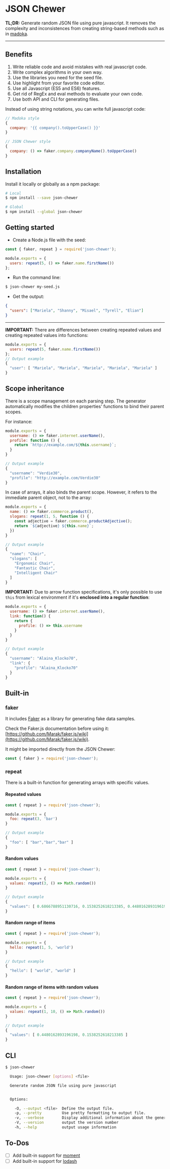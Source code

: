 # JSON Chewer

**TL;DR:** Generate random JSON file using pure javascript. It removes the complexity and inconsistences from creating string-based methods such as in [madoka](https://www.npmjs.com/package/madoka).

---

## Benefits

1.  Write reliable code and avoid mistakes with real javascript code.
1.  Write complex algorithms in your own way.
1.  Use the libraries you need for the seed file.
1.  Use highlight from your favorite code editor.
1.  Use all Javascript (ES5 and ES6) features.
1.  Get rid of RegEx and eval methods to evaluate your own code.
1.  Use both API and CLI for generating files.


Instead of using string notations, you can write full javascript code:
```javascript
// Madoka style
{
  company: '{{ company().toUpperCase() }}'
}

// JSON Chewer style
{
  company: () => faker.company.companyName().toUpperCase()
}
```

## Installation

Install it locally or globally as a npm package:
```bash
# Local
$ npm install --save json-chewer

# Global
$ npm install --global json-chewer
```

## Getting started

*  Create a Node.js file with the seed:
  ```javascript
  const { faker, repeat } = require('json-chewer');

  module.exports = {
    users: repeat(5, () => faker.name.firstName())
  };
  ```

*  Run the command line:
  ```bash
  $ json-chewer my-seed.js
  ```

*  Get the output:
```json
{
  "users": ["Mariela", "Shanny", "Misael", "Tyrell", "Elian"]
}
```

---

**IMPORTANT:** There are differences between creating repeated values and creating repeated values into functions:
```javascript
module.exports = {
  users: repeat(5, faker.name.firstName())
};
// Output example
{
  "user": [ "Mariela", "Mariela", "Mariela", "Mariela", "Mariela" ]
}
```

## Scope inheritance

There is a scope management on each parsing step. The generator automatically modifies the children properties' functions to bind their parent scopes.

For instance:
```javascript
module.exports = {
  username: () => faker.internet.userName(),
  profile: function () {
    return `http://example.com/${this.username}`;
  }
}

// Output example
{
  "username": "Verdie30",
  "profile": "http://example.com/Verdie30"
}
```

In case of arrays, it also binds the parent scope. However, it refers to the immediate parent object, not to the array:
```javascript
module.exports = {
  name: () => faker.commerce.product(),
  slogans: repeat(1, 5, function () {
    const adjective = faker.commerce.productAdjective();
    return `${adjective} ${this.name}`;
  })
}

// Output example
{
  "name": "Chair",
  "slogans": [
    "Ergonomic Chair",
    "Fantastic Chair",
    "Intelligent Chair"
  ]
}

```

**IMPORTANT:** Due to arrow function specifications, it's only possible to use `this` from lexical environment if it's **enclosed into a regular function**:
```javascript
module.exports = {
  username: () => faker.internet.userName(),
  link: function() {
    return {
      profile: () => this.username
    }
  }
}

// Output example
{
  "username": "Alaina_Klocko70",
  "link": {
    "profile": "Alaina_Klocko70"
  }
}
```

## Built-in

### faker

It includes [Faker](https://www.npmjs.com/package/faker) as a library for generating fake data samples.

Check the Faker.js documentation before using it: [https://github.com/Marak/faker.js/wiki](https://github.com/Marak/faker.js/wiki).

It might be imported directly from the JSON Chewer:

```javascript
const { faker } = require('json-chewer');
```

### repeat

There is a built-in function for generating arrays with specific values.

#### Repeated values
```javascript
const { repeat } = require('json-chewer');

module.exports = {
  foo: repeat(3, 'bar')
}

// Output example
{
  "foo": [ "bar","bar","bar" ]
}
```

#### Random values
```javascript
const { repeat } = require('json-chewer');

module.exports = {
  values: repeat(3, () => Math.random())
}

// Output example
{
  "values": [ 0.6866788951130716, 0.1538252618213385, 0.4480162893196198 ]
}
```

#### Random range of items
```javascript
const { repeat } = require('json-chewer');

module.exports = {
  hello: repeat(1, 5, 'world')
}

// Output example
{
  "hello": [ "world", "world" ]
}
```

#### Random range of items with random values
```javascript
const { repeat } = require('json-chewer');

module.exports = {
  values: repeat(1, 10, () => Math.random())
}

// Output example
{
  "values": [ 0.4480162893196198, 0.1538252618213385 ]
}
```

## CLI
```bash
$ json-chewer

  Usage: json-chewer [options] <file>

  Generate random JSON file using pure javascript


  Options:

    -O, --output <file>  Define the output file.
    -p, --pretty         Use pretty formatting to output file.
    -v, --verbose        Display additional information about the generation processing.
    -V, --version        output the version number
    -h, --help           output usage information
```


## To-Dos

- [ ] Add built-in support for [moment](https://www.npmjs.com/package/moment)
- [ ] Add built-in support for [lodash](https://www.npmjs.com/package/lodash)
